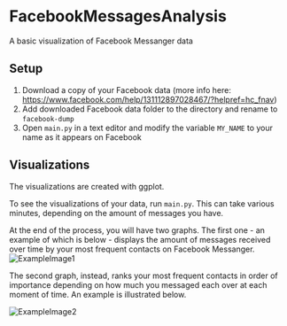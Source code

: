# FacebookMessagesAnalysis
A basic visualization of Facebook Messanger data

## Setup

1. Download a copy of your Facebook data (more info here: https://www.facebook.com/help/131112897028467/?helpref=hc_fnav)
2. Add downloaded Facebook data folder to the directory and rename to `facebook-dump`
3. Open `main.py` in a text editor and modify the variable `MY_NAME` to your name as it appears on Facebook

## Visualizations

The visualizations are created with ggplot.

To see the visualizations of your data, run `main.py`. This can take various minutes, depending on the amount of messages you have.

At the end of the process, you will have two graphs. The first one - an example of which is below - displays the amount of messages received over time by your most frequent contacts on Facebook Messanger.
![ExampleImage1](http://i.imgur.com/4wZEbD9.png)

The second graph, instead, ranks your most frequent contacts in order of importance depending on how much you messaged each over at each moment of time.
An example is illustrated below.

![ExampleImage2](http://i.imgur.com/uRrRGj6.png)
